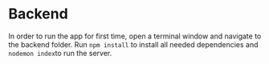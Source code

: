 # Backend
In order to run the app for first time, open a terminal window and navigate to the backend folder. 
Run 
`npm install` to install all needed dependencies and
`nodemon index`to run the server.
